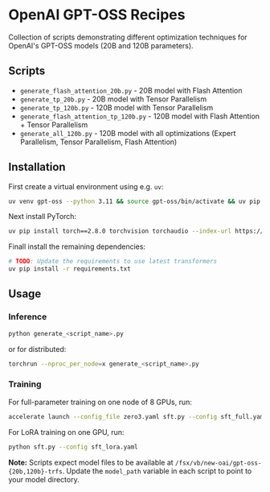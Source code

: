 # OpenAI GPT-OSS Recipes

Collection of scripts demonstrating different optimization techniques for OpenAI's GPT-OSS models (20B and 120B parameters).

## Scripts

- `generate_flash_attention_20b.py` - 20B model with Flash Attention
- `generate_tp_20b.py` - 20B model with Tensor Parallelism  
- `generate_tp_120b.py` - 120B model with Tensor Parallelism
- `generate_flash_attention_tp_120b.py` - 120B model with Flash Attention + Tensor Parallelism
- `generate_all_120b.py` - 120B model with all optimizations (Expert Parallelism, Tensor Parallelism, Flash Attention)

## Installation

First create a virtual environment using e.g. `uv`:

```sh
uv venv gpt-oss --python 3.11 && source gpt-oss/bin/activate && uv pip install --upgrade pip
```

Next install PyTorch:

```sh
uv pip install torch==2.8.0 torchvision torchaudio --index-url https://download.pytorch.org/whl/test/cu128
```

Finall install the remaining dependencies:

```sh
# TODO: Update the requirements to use latest transformers
uv pip install -r requirements.txt
```

## Usage

### Inference

```bash
python generate_<script_name>.py
```

or for distributed:

```bash
torchrun --nproc_per_node=x generate_<script_name>.py
```

### Training

For full-parameter training on one node of 8 GPUs, run:

```bash
accelerate launch --config_file zero3.yaml sft.py --config sft_full.yaml
```

For LoRA training on one GPU, run:

```bash
python sft.py --config sft_lora.yaml
```

**Note:** Scripts expect model files to be available at `/fsx/vb/new-oai/gpt-oss-{20b,120b}-trfs`. Update the `model_path` variable in each script to point to your model directory.
